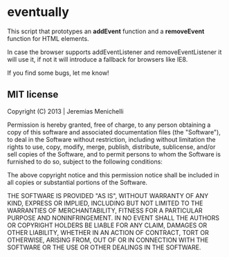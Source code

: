 eventually
==========

This script that prototypes an __addEvent__ function and a __removeEvent__ function for HTML elements.

In case the browser supports addEventListener and removeEventListener it will use it, if not it will introduce a fallback for browsers like IE8.

If you find some bugs, let me know!

MIT license
----------

Copyright (C) 2013 | Jeremias Menichelli


Permission is hereby granted, free of charge, to any person obtaining a copy of this software and associated documentation files (the "Software"), to deal in the Software without restriction, including without limitation the rights to use, copy, modify, merge, publish, distribute, sublicense, and/or sell copies of the Software, and to permit persons to whom the Software is furnished to do so, subject to the following conditions:

The above copyright notice and this permission notice shall be included in all copies or substantial portions of the Software.

THE SOFTWARE IS PROVIDED "AS IS", WITHOUT WARRANTY OF ANY KIND, EXPRESS OR IMPLIED, INCLUDING BUT NOT LIMITED TO THE WARRANTIES OF MERCHANTABILITY, FITNESS FOR A PARTICULAR PURPOSE AND NONINFRINGEMENT. IN NO EVENT SHALL THE AUTHORS OR COPYRIGHT HOLDERS BE LIABLE FOR ANY CLAIM, DAMAGES OR OTHER LIABILITY, WHETHER IN AN ACTION OF CONTRACT, TORT OR OTHERWISE, ARISING FROM, OUT OF OR IN CONNECTION WITH THE SOFTWARE OR THE USE OR OTHER DEALINGS IN THE SOFTWARE.
